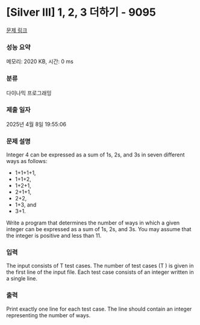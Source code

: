 # [Silver III] 1, 2, 3 더하기 - 9095 

[문제 링크](https://www.acmicpc.net/problem/9095) 

### 성능 요약

메모리: 2020 KB, 시간: 0 ms

### 분류

다이나믹 프로그래밍

### 제출 일자

2025년 4월 8일 19:55:06

### 문제 설명

<p>Integer 4 can be expressed as a sum of 1s, 2s, and 3s in seven different ways as follows:</p>

<ul>
	<li>1+1+1+1,</li>
	<li>1+1+2,</li>
	<li>1+2+1,</li>
	<li>2+1+1,</li>
	<li>2+2,</li>
	<li>1+3, and</li>
	<li>3+1.</li>
</ul>

<p>Write a program that determines the number of ways in which a given integer can be expressed as a sum of 1s, 2s, and 3s. You may assume that the integer is positive and less than 11.</p>

### 입력 

 <p>The input consists of T test cases. The number of test cases (T ) is given in the first line of the input file. Each test case consists of an integer written in a single line.</p>

### 출력 

 <p>Print exactly one line for each test case. The line should contain an integer representing the number of ways.</p>


